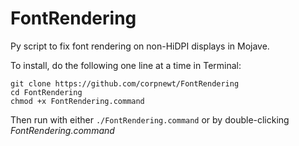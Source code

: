 # FontRendering
Py script to fix font rendering on non-HiDPI displays in Mojave.

To install, do the following one line at a time in Terminal:

    git clone https://github.com/corpnewt/FontRendering
    cd FontRendering
    chmod +x FontRendering.command
    
Then run with either `./FontRendering.command` or by double-clicking *FontRendering.command*
